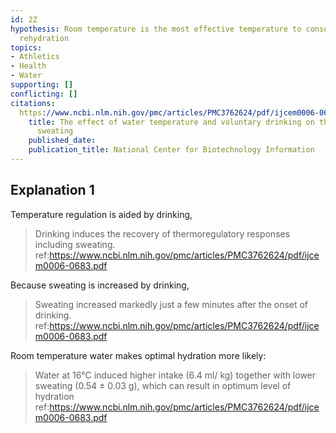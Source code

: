 ```yaml
---
id: 2Z
hypothesis: Room temperature is the most effective temperature to consume water for
  rehydration
topics:
- Athletics
- Health
- Water
supporting: []
conflicting: []
citations:
  https://www.ncbi.nlm.nih.gov/pmc/articles/PMC3762624/pdf/ijcem0006-0683.pdf:
    title: The effect of water temperature and voluntary drinking on the post rehydration
      sweating
    published_date: 
    publication_title: National Center for Biotechnology Information
---
```

## Explanation 1

Temperature regulation is aided by drinking,

> Drinking induces the recovery of thermoregulatory responses including sweating.
> ref:https://www.ncbi.nlm.nih.gov/pmc/articles/PMC3762624/pdf/ijcem0006-0683.pdf

Because sweating is increased by drinking,

> Sweating increased markedly just a few minutes after the onset of drinking.
> ref:https://www.ncbi.nlm.nih.gov/pmc/articles/PMC3762624/pdf/ijcem0006-0683.pdf

Room temperature water makes optimal hydration more likely:

> Water at 16°C induced higher intake (6.4 ml/ kg) together with lower sweating (0.54 ± 0.03 g), which can result in optimum level of hydration
> ref:https://www.ncbi.nlm.nih.gov/pmc/articles/PMC3762624/pdf/ijcem0006-0683.pdf


